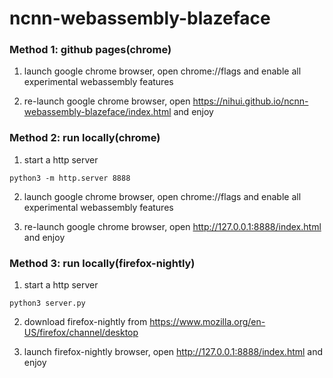# ncnn-webassembly-blazeface

### Method 1: github pages(chrome)

1. launch google chrome browser, open chrome://flags and enable all experimental webassembly features

2. re-launch google chrome browser, open https://nihui.github.io/ncnn-webassembly-blazeface/index.html and enjoy

### Method 2: run locally(chrome)

1. start a http server
```
python3 -m http.server 8888
```

2. launch google chrome browser, open chrome://flags and enable all experimental webassembly features

3. re-launch google chrome browser, open http://127.0.0.1:8888/index.html and enjoy

### Method 3: run locally(firefox-nightly)

1. start a http server
```
python3 server.py
```

2. download firefox-nightly from https://www.mozilla.org/en-US/firefox/channel/desktop

3. launch firefox-nightly browser, open http://127.0.0.1:8888/index.html and enjoy
